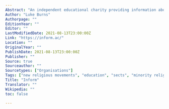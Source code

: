 ```yaml
---
Abstract: "An independent educational charity providing information about minority religions and sects which is as accurate, up-to-date and as evidence-based as possible."
Author: "Luke Burns"
Authorpage: ""
EditionYear: ""
Editor: ""
LastModifiedDate: 2021-08-13T23:00:00Z
Link: "https://inform.ac/"
Location: ""
OriginalYear: ""
PublishDate: 2021-08-13T23:00:00Z
Publisher: ""
Source: true
Sourceauthor: ""
Sourcetypes: ["Organisations"]
Tags: ["new religious movements", "education", "sects", "minority religions"]
Title: "Inform"
Translator: ""
Wikipedia: ""
toc: false

---
```

